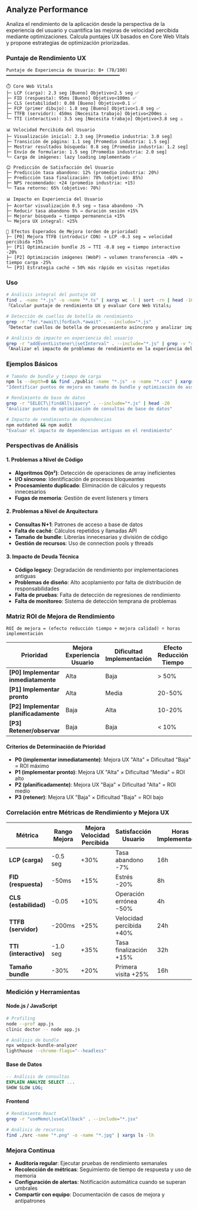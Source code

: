 ## Analyze Performance

Analiza el rendimiento de la aplicación desde la perspectiva de la experiencia del usuario y cuantifica las mejoras de velocidad percibida mediante optimizaciones. Calcula puntajes UX basados en Core Web Vitals y propone estrategias de optimización priorizadas.

### Puntaje de Rendimiento UX

```text
Puntaje de Experiencia de Usuario: B+ (78/100)
━━━━━━━━━━━━━━━━━━━━━━━━━━━━━━━━━━━━━━━━━━━

⏱️ Core Web Vitals
├─ LCP (carga): 2.3 seg [Bueno] Objetivo<2.5 seg ✅
├─ FID (respuesta): 95ms [Bueno] Objetivo<100ms ✅
├─ CLS (estabilidad): 0.08 [Bueno] Objetivo<0.1 ✅
├─ FCP (primer dibujo): 1.8 seg [Bueno] Objetivo<1.8 seg ✅
├─ TTFB (servidor): 450ms [Necesita trabajo] Objetivo<200ms ⚠️
└─ TTI (interactivo): 3.5 seg [Necesita trabajo] Objetivo<3.8 seg ⚠️

📊 Velocidad Percibida del Usuario
├─ Visualización inicial: 2.3 seg [Promedio industria: 3.0 seg]
├─ Transición de página: 1.1 seg [Promedio industria: 1.5 seg]
├─ Mostrar resultados búsqueda: 0.8 seg [Promedio industria: 1.2 seg]
├─ Envío de formulario: 1.5 seg [Promedio industria: 2.0 seg]
└─ Carga de imágenes: lazy loading implementado ✅

😊 Predicción de Satisfacción del Usuario
├─ Predicción tasa abandono: 12% (promedio industria: 20%)
├─ Predicción tasa finalización: 78% (objetivo: 85%)
├─ NPS recomendado: +24 (promedio industria: +15)
└─ Tasa retorno: 65% (objetivo: 70%)

📊 Impacto en Experiencia del Usuario
├─ Acortar visualización 0.5 seg → tasa abandono -7%
├─ Reducir tasa abandono 5% → duración sesión +15%
├─ Mejorar búsqueda → tiempo permanencia +15%
└─ Mejora UX integral: +25%

🎯 Efectos Esperados de Mejora (orden de prioridad)
├─ [P0] Mejora TTFB (introducir CDN) → LCP -0.3 seg = velocidad percibida +15%
├─ [P1] Optimización bundle JS → TTI -0.8 seg = tiempo interactivo -20%
├─ [P2] Optimización imágenes (WebP) → volumen transferencia -40% = tiempo carga -25%
└─ [P3] Estrategia caché → 50% más rápido en visitas repetidas
```

### Uso

```bash
# Análisis integral del puntaje UX
find . -name "*.js" -o -name "*.ts" | xargs wc -l | sort -rn | head -10
「Calcular puntaje de rendimiento UX y evaluar Core Web Vitals」

# Detección de cuellos de botella de rendimiento
grep -r "for.*await\|forEach.*await" . --include="*.js"
「Detectar cuellos de botella de procesamiento asíncrono y analizar impacto en experiencia del usuario」

# Análisis de impacto en experiencia del usuario
grep -r "addEventListener\|setInterval" . --include="*.js" | grep -v "removeEventListener\|clearInterval"
「Analizar el impacto de problemas de rendimiento en la experiencia del usuario」
```

### Ejemplos Básicos

```bash
# Tamaño de bundle y tiempo de carga
npm ls --depth=0 && find ./public -name "*.js" -o -name "*.css" | xargs ls -lh
"Identificar puntos de mejora en tamaño de bundle y optimización de assets"

# Rendimiento de base de datos
grep -r "SELECT\|findAll\|query" . --include="*.js" | head -20
"Analizar puntos de optimización de consultas de base de datos"

# Impacto de rendimiento de dependencias
npm outdated && npm audit
"Evaluar el impacto de dependencias antiguas en el rendimiento"
```

### Perspectivas de Análisis

#### 1. Problemas a Nivel de Código

- **Algoritmos O(n²)**: Detección de operaciones de array ineficientes
- **I/O síncrono**: Identificación de procesos bloqueantes
- **Procesamiento duplicado**: Eliminación de cálculos y requests innecesarios
- **Fugas de memoria**: Gestión de event listeners y timers

#### 2. Problemas a Nivel de Arquitectura

- **Consultas N+1**: Patrones de acceso a base de datos
- **Falta de caché**: Cálculos repetidos y llamadas API
- **Tamaño de bundle**: Librerías innecesarias y división de código
- **Gestión de recursos**: Uso de connection pools y threads

#### 3. Impacto de Deuda Técnica

- **Código legacy**: Degradación de rendimiento por implementaciones antiguas
- **Problemas de diseño**: Alto acoplamiento por falta de distribución de responsabilidades
- **Falta de pruebas**: Falta de detección de regresiones de rendimiento
- **Falta de monitoreo**: Sistema de detección temprana de problemas

### Matriz ROI de Mejora de Rendimiento

```text
ROI de mejora = (efecto reducción tiempo + mejora calidad) ÷ horas implementación
```

| Prioridad                             | Mejora Experiencia Usuario | Dificultad Implementación | Efecto Reducción Tiempo | Ejemplo Concreto       | Horas | Efecto         |
| ------------------------------------- | -------------------------- | ------------------------- | ----------------------- | ---------------------- | ----- | -------------- |
| **[P0] Implementar inmediatamente**   | Alta                       | Baja                      | > 50%                   | Introducir CDN         | 8h    | Respuesta -60% |
| **[P1] Implementar pronto**           | Alta                       | Media                     | 20-50%                  | Optimizar imágenes     | 16h   | Carga -30%     |
| **[P2] Implementar planificadamente** | Baja                       | Alta                      | 10-20%                  | División código        | 40h   | Inicial -15%   |
| **[P3] Retener/observar**             | Baja                       | Baja                      | < 10%                   | Optimizaciones menores | 20h   | Parcial -5%    |

#### Criterios de Determinación de Prioridad

- **P0 (implementar inmediatamente)**: Mejora UX "Alta" × Dificultad "Baja" = ROI máximo
- **P1 (implementar pronto)**: Mejora UX "Alta" × Dificultad "Media" = ROI alto
- **P2 (planificadamente)**: Mejora UX "Baja" × Dificultad "Alta" = ROI medio
- **P3 (retener)**: Mejora UX "Baja" × Dificultad "Baja" = ROI bajo

### Correlación entre Métricas de Rendimiento y Mejora UX

| Métrica               | Rango Mejora | Mejora Velocidad Percibida | Satisfacción Usuario     | Horas Implementación |
| --------------------- | ------------ | -------------------------- | ------------------------ | -------------------- |
| **LCP (carga)**       | -0.5 seg     | +30%                       | Tasa abandono -7%        | 16h                  |
| **FID (respuesta)**   | -50ms        | +15%                       | Estrés -20%              | 8h                   |
| **CLS (estabilidad)** | -0.05        | +10%                       | Operación errónea -50%   | 4h                   |
| **TTFB (servidor)**   | -200ms       | +25%                       | Velocidad percibida +40% | 24h                  |
| **TTI (interactivo)** | -1.0 seg     | +35%                       | Tasa finalización +15%   | 32h                  |
| **Tamaño bundle**     | -30%         | +20%                       | Primera visita +25%      | 16h                  |

### Medición y Herramientas

#### Node.js / JavaScript

```bash
# Profiling
node --prof app.js
clinic doctor -- node app.js

# Análisis de bundle
npx webpack-bundle-analyzer
lighthouse --chrome-flags="--headless"
```

#### Base de Datos

```sql
-- Análisis de consultas
EXPLAIN ANALYZE SELECT ...
SHOW SLOW LOG;
```

#### Frontend

```bash
# Rendimiento React
grep -r "useMemo\|useCallback" . --include="*.jsx"

# Análisis de recursos
find ./src -name "*.png" -o -name "*.jpg" | xargs ls -lh
```

### Mejora Continua

- **Auditoría regular**: Ejecutar pruebas de rendimiento semanales
- **Recolección de métricas**: Seguimiento de tiempo de respuesta y uso de memoria
- **Configuración de alertas**: Notificación automática cuando se superan umbrales
- **Compartir con equipo**: Documentación de casos de mejora y antipatrones
